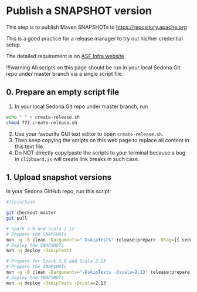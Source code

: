 # Publish a SNAPSHOT version

This step is to publish Maven SNAPSHOTs to https://repository.apache.org

This is a good practice for a release manager to try out his/her credential setup.

The detailed requirement is on [ASF Infra website](https://infra.apache.org/publishing-maven-artifacts.html)

!!!warning
    All scripts on this page should be run in your local Sedona Git repo under master branch via a single script file.

## 0. Prepare an empty script file

1. In your local Sedona Git repo under master branch, run
```bash
echo " " > create-release.sh
chmod 777 create-release.sh
```
2. Use your favourite GUI text editor to open `create-release.sh`.
3. Then keep copying the scripts on this web page to replace all content in this text file.
4. Do NOT directly copy/paste the scripts to your terminal because a bug in `clipboard.js` will create link breaks in such case.

## 1. Upload snapshot versions

In your Sedona GitHub repo, run this script:

```bash
#!/bin/bash

git checkout master
git pull

# Spark 3.0 and Scala 2.12
# Prepare the SNAPSHOTs
mvn -q -B clean -Darguments="-DskipTests" release:prepare -Dtag={{ sedona_create_release.current_git_tag }} -DreleaseVersion={{ sedona_create_release.current_version }} -DdevelopmentVersion={{ sedona_create_release.current_snapshot }} -DdryRun=true -DautoVersionSubmodules=true -Dresume=false
# Deploy the SNAPSHOTs
mvn -q deploy -DskipTests

# Prepare for Spark 3.0 and Scala 2.13
# Prepare the SNAPSHOTs
mvn -q -B clean -Darguments="-DskipTests -Dscala=2.13" release:prepare  -Dtag={{ sedona_create_release.current_git_tag }} -DreleaseVersion={{ sedona_create_release.current_version }} -DdevelopmentVersion={{ sedona_create_release.current_snapshot }} -DdryRun=true -DautoVersionSubmodules=true -Dresume=false
# Deploy the SNAPSHOTs
mvn -q deploy -DskipTests -Dscala=2.13
```